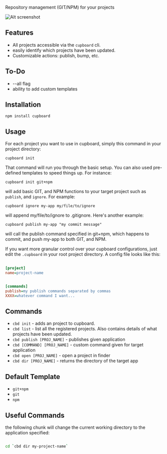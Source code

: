 Repository management (GIT/NPM) for your projects       


![Alt screenshot](http://i.imgur.com/YWIey.png)
                                           

## Features                                
           
- All projects accessible via the `cupboard` cli.
- easily identify which projects have been updated. 
- Customizable actions: publish, bump, etc.    
                                            

## To-Do

- --all flag       
- ability to add custom templates

## Installation 

	npm install cupboard
                             

## Usage                                   
                          
For each project you want to use in cupboard, simply this command in your project directory:
                                            
	cupboard init               

That command will run you through the basic setup. You can also used pre-defined templates to speed things up. For instance:
    
	cupboard init git+npm
	                         
will add basic GIT, and NPM functions to your target project such as `publish`, and `ignore`. For example:

	cupboard ignore my-app my/file/to/ignore
	
will append my/file/to/ignore to .gitignore. Here's another example:

 	cupboard publish my-app "my commit message"
                   
will call the publish command specified in git+npm, which happens to commit, and push my-app to both GIT, and NPM.       



If you want more granular control over your cupboard configurations, just edit the `.cupboard` in your root project directory. A config file looks like this:

````ini
    
[project]
name=project-name


[commands]
publish=my publish commands separated by commas
XXXX=whatever command I want...

````                                                                                                        

## Commands           
                  
- `cbd init` - adds an project to cupboard.
- `cbd list` - list all the registered projects. Also contains details of what projects have
been updated.                                                                                   
- `cbd publish [PROJ_NAME]` - publishes given application
- `cbd [COMMAND] [PROJ_NAME]` - custom command given for target application
- `cbd open [PROJ_NAME]` - open a project in finder    
- `cbd dir [PROJ_NAME]` - returns the directory of the target app      


## Default Template

- `git+npm`
- `git`
- `npm`


## Useful Commands

the following chunk will change the current working directory to the application specified:   

````bash

cd `cbd dir my-project-name`

````     


              

                       




                                    

